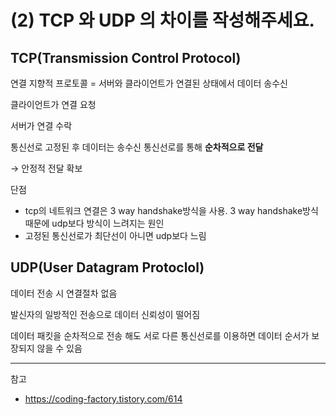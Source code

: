 # (2) TCP 와 UDP 의 차이를 작성해주세요.
## TCP(Transmission Control Protocol)

연결 지향적 프로토콜 = 서버와 클라이언트가 연결된 상태에서 데이터 송수신

클라이언트가 연결 요청

서버가 연결 수락

통신선로 고정된 후 데이터는 송수신 통신선로를 통해 **순차적으로 전달**

→ 안정적 전달 확보

단점

- tcp의 네트워크 연결은 3 way handshake방식을 사용. 3 way handshake방식때문에 udp보다 방식이 느려지는 원인
- 고정된 통신선로가 최단선이 아니면 udp보다 느림

## UDP(User Datagram Protoclol)

데이터 전송 시 연결절차 없음

발신자의 일방적인 전송으로 데이터 신뢰성이 떨어짐

데이터 패킷을 순차적으로 전송 해도 서로 다른 통신선로를 이용하면 데이터 순서가 보장되지 않을 수 있음

---
참고
- https://coding-factory.tistory.com/614